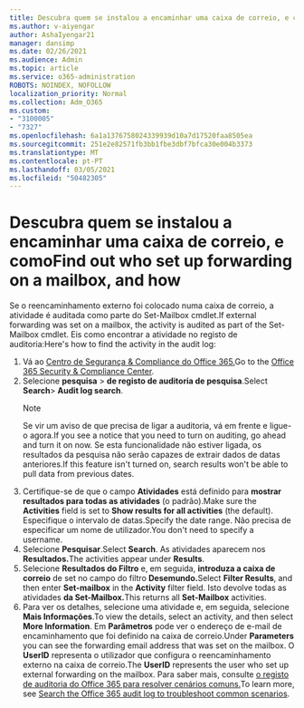 ```yaml
---
title: Descubra quem se instalou a encaminhar uma caixa de correio, e como
ms.author: v-aiyengar
author: AshaIyengar21
manager: dansimp
ms.date: 02/26/2021
ms.audience: Admin
ms.topic: article
ms.service: o365-administration
ROBOTS: NOINDEX, NOFOLLOW
localization_priority: Normal
ms.collection: Adm_O365
ms.custom:
- "3100005"
- "7327"
ms.openlocfilehash: 6a1a1376758024339939d10a7d17520faa8505ea
ms.sourcegitcommit: 251e2e82571fb3bb1fbe3dbf7bfca30e004b3373
ms.translationtype: MT
ms.contentlocale: pt-PT
ms.lasthandoff: 03/05/2021
ms.locfileid: "50482305"
---
```

# <a name="find-out-who-set-up-forwarding-on-a-mailbox-and-how"></a><span data-ttu-id="7505f-102">Descubra quem se instalou a encaminhar uma caixa de correio, e como</span><span class="sxs-lookup"><span data-stu-id="7505f-102">Find out who set up forwarding on a mailbox, and how</span></span>

<span data-ttu-id="7505f-103">Se o reencaminhamento externo foi colocado numa caixa de correio, a atividade é auditada como parte do Set-Mailbox cmdlet.</span><span class="sxs-lookup"><span data-stu-id="7505f-103">If external forwarding was set on a mailbox, the activity is audited as part of the Set-Mailbox cmdlet.</span></span> <span data-ttu-id="7505f-104">Eis como encontrar a atividade no registo de auditoria:</span><span class="sxs-lookup"><span data-stu-id="7505f-104">Here's how to find the activity in the audit log:</span></span>

1. <span data-ttu-id="7505f-105">Vá ao [Centro de Segurança & Compliance do Office 365.](https://go.microsoft.com/fwlink/p/?linkid=2077143)</span><span class="sxs-lookup"><span data-stu-id="7505f-105">Go to the [Office 365 Security & Compliance Center](https://go.microsoft.com/fwlink/p/?linkid=2077143).</span></span>
1. <span data-ttu-id="7505f-106">Selecione **pesquisa** >  **de registo de auditoria de pesquisa**.</span><span class="sxs-lookup"><span data-stu-id="7505f-106">Select **Search**> **Audit log search**.</span></span>
    > [!NOTE]
    > <span data-ttu-id="7505f-107">Se vir um aviso de que precisa de ligar a auditoria, vá em frente e ligue-o agora.</span><span class="sxs-lookup"><span data-stu-id="7505f-107">If you see a notice that you need to turn on auditing, go ahead and turn it on now.</span></span> <span data-ttu-id="7505f-108">Se esta funcionalidade não estiver ligada, os resultados da pesquisa não serão capazes de extrair dados de datas anteriores.</span><span class="sxs-lookup"><span data-stu-id="7505f-108">If this feature isn't turned on, search results won't be able to pull data from previous dates.</span></span>
1. <span data-ttu-id="7505f-109">Certifique-se de que o campo **Atividades** está definido para **mostrar resultados para todas as atividades** (o padrão).</span><span class="sxs-lookup"><span data-stu-id="7505f-109">Make sure the **Activities** field is set to **Show results for all activities** (the default).</span></span> <span data-ttu-id="7505f-110">Especifique o intervalo de datas.</span><span class="sxs-lookup"><span data-stu-id="7505f-110">Specify the date range.</span></span> <span data-ttu-id="7505f-111">Não precisa de especificar um nome de utilizador.</span><span class="sxs-lookup"><span data-stu-id="7505f-111">You don't need to specify a username.</span></span>
1. <span data-ttu-id="7505f-112">Selecione **Pesquisar**.</span><span class="sxs-lookup"><span data-stu-id="7505f-112">Select **Search**.</span></span> <span data-ttu-id="7505f-113">As atividades aparecem nos **Resultados.**</span><span class="sxs-lookup"><span data-stu-id="7505f-113">The activities appear under **Results**.</span></span>
1. <span data-ttu-id="7505f-114">Selecione **Resultados do Filtro** e, em seguida, **introduza a caixa de correio** de set no campo do filtro **Desemundo.**</span><span class="sxs-lookup"><span data-stu-id="7505f-114">Select **Filter Results**, and then enter **Set-mailbox** in the **Activity** filter field.</span></span> <span data-ttu-id="7505f-115">Isto devolve todas as atividades **da Set-Mailbox.**</span><span class="sxs-lookup"><span data-stu-id="7505f-115">This returns all **Set-Mailbox** activities.</span></span>
1. <span data-ttu-id="7505f-116">Para ver os detalhes, selecione uma atividade e, em seguida, selecione **Mais Informações**.</span><span class="sxs-lookup"><span data-stu-id="7505f-116">To view the details, select an activity, and then select **More Information**.</span></span> <span data-ttu-id="7505f-117">Em **Parâmetros** pode ver o endereço de e-mail de encaminhamento que foi definido na caixa de correio.</span><span class="sxs-lookup"><span data-stu-id="7505f-117">Under **Parameters** you can see the forwarding email address that was set on the mailbox.</span></span> <span data-ttu-id="7505f-118">O **UserID** representa o utilizador que configura o reencaminhamento externo na caixa de correio.</span><span class="sxs-lookup"><span data-stu-id="7505f-118">The **UserID** represents the user who set up external forwarding on the mailbox.</span></span>
<span data-ttu-id="7505f-119">Para saber mais, consulte [o registo de auditoria do Office 365 para resolver cenários comuns.](https://go.microsoft.com/fwlink/?linkid=2103944)</span><span class="sxs-lookup"><span data-stu-id="7505f-119">To learn more, see [Search the Office 365 audit log to troubleshoot common scenarios](https://go.microsoft.com/fwlink/?linkid=2103944).</span></span>